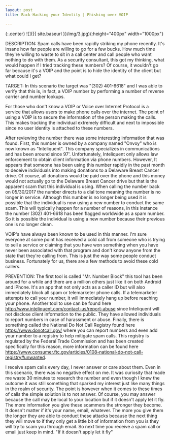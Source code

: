 ```yaml
---
layout: post
title: Back-Hacking your Identity | Phishing over VOIP

---
```

{:.center}
![]({{ site.baseurl }}/img/3.jpg){:height="400px" width="1000px"}


DESCRIPTION:
Spam calls have been rapidly striking my phone recently. It's insane how far people are willing to go for a few bucks. How much time they're willing to waste to sit in a call center and call people who want nothing to do with them. As a security consultant, this got my thinking, what would happen if I tried tracking these numbers? Of course, it wouldn't go far because it's a VOIP and the point is to hide the identity of the client but what could I get?

TARGET:
In this scenario the target was "(302) 401-6618" and I was able to verify that this is, in fact, a VOIP number by performing a number of reverse carrier and number lookups.

For those who don't know a VOIP or Voice over Internet Protocol is a service that allows users to make phone calls over the internet. The point of using a VOIP is to secure the information of the person making the calls. This makes tracking the individual extremely difficult and next to impossible since no user identity is attached to these numbers.

After reviewing the number there was some interesting information that was found. First, this number is owned by a company named "Onvoy" who is now known as "Inteliquent". This company specializes in communications and has been around since 97'. Unfortunately, Inteliquent only allows law enforcement to obtain client information via phone numbers. However, It appears that someone has been using this number rapidly in the past month to deceive individuals into making donations to a Delaware Breast Cancer drive. Of course, all donations would be paid over the phone and this money would not actually go to the Delaware Breast Cancer drive but that is the apparent scam that this individual is using. When calling the number back on 05/30/2017 the number directs to a dial tone meaning the number is no longer in service. Although this number is no longer being used it is possible that the individual is now using a new number to conduct the same scam. This will typically happen for a number of reasons, in this instance the number (302) 401-6618 has been flagged worldwide as a spam number. So it is possible the individual is using a new number because their previous one is no longer clean.

VOIP's have always been known to be used in this manner. I'm sure everyone at some point has received a cold call from someone who is trying to sell a service or claiming that you have won something when you have never been associated with that program and don't know anyone from the state that they're calling from. This is just the way some people conduct business. Fortunately for us, there are a few methods to avoid these cold callers.

PREVENTION:
The first tool is called "Mr. Number Block" this tool has been around for a while and there are a million others just like it on both Android and iPhone. It's an app that not only acts as a caller ID but will also immediately block all spam or telemarketer phone calls. If a telemarketer attempts to call your number, it will immediately hang up before reaching your phone. Another tool to use can be found here http://www.inteliquent.com/contact-us/report-abuse  since Inteliquent will not disclose client information to the public. They have allowed individuals to report numbers in case of harassment or abuse. Finally, there is something called the National Do Not Call Registry found here https://www.donotcall.gov/ where you can report numbers and even add your number to a registry to help mitigate spam calls. This registry is regulated by the Federal Trade Commission and has been created specifically for this reason, more information can be found here https://www.consumer.ftc.gov/articles/0108-national-do-not-call-registry#unwanted.

I receive spam calls every day, I never answer or care about them. Even in this scenario, there was no negative effect on me. It was curiosity that made me waste 30 minutes to research the number and even though I knew the outcome it was still something that sparked my interest just like many things in the realm of security. The point is however when it comes to these times of calls the simple solution is to not answer. Of course, you may answer because the call may be local to your location but if it doesn't apply let it fly. The more information you give these scammers the stronger they become. It doesn't matter if it's your name, email, whatever. The more you give them the longer they are able to conduct these attacks because the next thing they will move to if they only get a little bit of information from you is they will try to scam you through email. So next time you receive a spam call or email just keep in mind. "If it doesn't apply let it fly"
